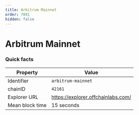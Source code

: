 ```yaml
---
title: Arbitrum Mainnet
order: 7001
hidden: false
---
```


# Arbitrum Mainnet

### Quick facts

<TableWrap>

| Property        | Value                              |
| --------------- | ---------------------------------- |
| Identifier      | `arbitrum-mainnet`                 |
| chainID         | `42161`                            |
| Explorer URL    | https://explorer.offchainlabs.com/ |
| Mean block time | 15 seconds                         |

</TableWrap>
